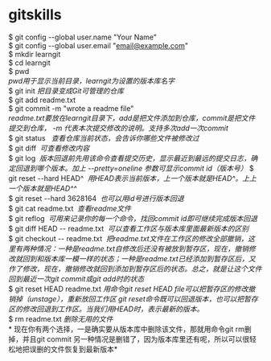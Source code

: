# gitskills
$ git config --global user.name "Your Name"   
$ git config --global user.email "email@example.com"   
$ mkdir learngit  
$ cd learngit    
$ pwd    
*pwd用于显示当前目录，learngit为设置的版本库名字*   
$ git init *把目录变成Git可管理的仓库*  
$ git add readme.txt  
$ git commit -m "wrote a readme file"   
 *readme.txt要放在learngit目录下，add是把文件添加到仓库，commit是把文件提交到仓库， -m 代表本次提交修改的说明。支持多次add一次commit*  
$ git status   *查看仓库当前状态，会告诉你哪些文件被修改过*  
$ git diff  *可查看修改内容*  
$ git log  *版本回退前先用该命令查看提交历史，显示最近到最远的提交日志，确定回退到哪个版本。加上 --pretty=oneline 参数可显示commit id（版本号）*
$ git reset --hard HEAD^  *用HEAD表示当前版本，上一个版本就是HEAD^。上上一个版本就是HEAD^^*  
$ git reset --hard 3628164  *也可以用id号进行版本回退*  
$ git cat readme.txt  *查看readme文件*  
$ git reflog  *可用来记录你的每一个命令，找回commit id即可继续完成版本回退* <br>
$ git diff HEAD -- readme.txt  *可以查看工作区与版本库里面最新版本的区别* <br>
$ git checkout -- readme.txt  *把readme.txt文件在工作区的修改全部撤销，这里有两种情况：一种是readme.txt自修改后还没有被放到暂存区，现在，撤销修改就回到和版本库一模一样的状态；一种是readme.txt已经添加到暂存区后，又作了修改，现在，撤销修改就回到添加到暂存区后的状态。总之，就是让这个文件回到最近一次git commit或git add时的状态*<br>
$ git reset HEAD readme.txt *用命令git reset HEAD file可以把暂存区的修改撤销掉（unstage），重新放回工作区  git reset命令既可以回退版本，也可以把暂存区的修改回退到工作区。当我们用HEAD时，表示最新的版本。*<br>
$ rm readme.txt *删除无用的文件*<br>  * 现在你有两个选择，一是确实要从版本库中删除该文件，那就用命令git rm删掉，并且git commit 另一种情况是删错了，因为版本库里还有呢，所以可以很轻松地把误删的文件恢复到最新版本*
